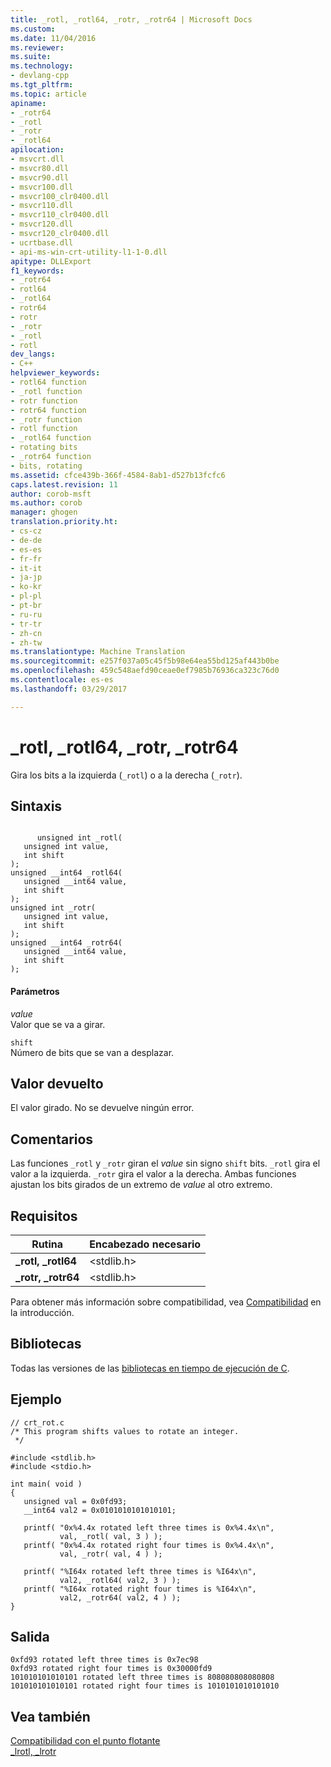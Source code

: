 ```yaml
---
title: _rotl, _rotl64, _rotr, _rotr64 | Microsoft Docs
ms.custom: 
ms.date: 11/04/2016
ms.reviewer: 
ms.suite: 
ms.technology:
- devlang-cpp
ms.tgt_pltfrm: 
ms.topic: article
apiname:
- _rotr64
- _rotl
- _rotr
- _rotl64
apilocation:
- msvcrt.dll
- msvcr80.dll
- msvcr90.dll
- msvcr100.dll
- msvcr100_clr0400.dll
- msvcr110.dll
- msvcr110_clr0400.dll
- msvcr120.dll
- msvcr120_clr0400.dll
- ucrtbase.dll
- api-ms-win-crt-utility-l1-1-0.dll
apitype: DLLExport
f1_keywords:
- _rotr64
- rotl64
- _rotl64
- rotr64
- rotr
- _rotr
- _rotl
- rotl
dev_langs:
- C++
helpviewer_keywords:
- rotl64 function
- _rotl function
- rotr function
- rotr64 function
- _rotr function
- rotl function
- _rotl64 function
- rotating bits
- _rotr64 function
- bits, rotating
ms.assetid: cfce439b-366f-4584-8ab1-d527b13fcfc6
caps.latest.revision: 11
author: corob-msft
ms.author: corob
manager: ghogen
translation.priority.ht:
- cs-cz
- de-de
- es-es
- fr-fr
- it-it
- ja-jp
- ko-kr
- pl-pl
- pt-br
- ru-ru
- tr-tr
- zh-cn
- zh-tw
ms.translationtype: Machine Translation
ms.sourcegitcommit: e257f037a05c45f5b98e64ea55bd125af443b0be
ms.openlocfilehash: 459c548aefd90ceae0ef7985b76936ca323c76d0
ms.contentlocale: es-es
ms.lasthandoff: 03/29/2017

---
```

# <a name="rotl-rotl64-rotr-rotr64"></a>_rotl, _rotl64, _rotr, _rotr64
Gira los bits a la izquierda (`_rotl`) o a la derecha (`_rotr`).  
  
## <a name="syntax"></a>Sintaxis  
  
```  
  
      unsigned int _rotl(  
   unsigned int value,  
   int shift   
);  
unsigned __int64 _rotl64(  
   unsigned __int64 value,   
   int shift  
);  
unsigned int _rotr(  
   unsigned int value,  
   int shift   
);  
unsigned __int64 _rotr64(  
   unsigned __int64 value,  
   int shift  
);  
```  
  
#### <a name="parameters"></a>Parámetros  
 *value*  
 Valor que se va a girar.  
  
 `shift`  
 Número de bits que se van a desplazar.  
  
## <a name="return-value"></a>Valor devuelto  
 El valor girado. No se devuelve ningún error.  
  
## <a name="remarks"></a>Comentarios  
 Las funciones `_rotl` y `_rotr` giran el *value* sin signo `shift` bits. `_rotl` gira el valor a la izquierda. `_rotr` gira el valor a la derecha. Ambas funciones ajustan los bits girados de un extremo de *value* al otro extremo.  
  
## <a name="requirements"></a>Requisitos  
  
|Rutina|Encabezado necesario|  
|-------------|---------------------|  
|**_rotl, _rotl64**|\<stdlib.h>|  
|**_rotr, _rotr64**|\<stdlib.h>|  
  
 Para obtener más información sobre compatibilidad, vea [Compatibilidad](../../c-runtime-library/compatibility.md) en la introducción.  
  
## <a name="libraries"></a>Bibliotecas  
 Todas las versiones de las [bibliotecas en tiempo de ejecución de C](../../c-runtime-library/crt-library-features.md).  
  
## <a name="example"></a>Ejemplo  
  
```  
// crt_rot.c  
/* This program shifts values to rotate an integer.  
 */  
  
#include <stdlib.h>  
#include <stdio.h>  
  
int main( void )  
{  
   unsigned val = 0x0fd93;  
   __int64 val2 = 0x0101010101010101;  
  
   printf( "0x%4.4x rotated left three times is 0x%4.4x\n",   
           val, _rotl( val, 3 ) );  
   printf( "0x%4.4x rotated right four times is 0x%4.4x\n",   
           val, _rotr( val, 4 ) );  
  
   printf( "%I64x rotated left three times is %I64x\n",  
           val2, _rotl64( val2, 3 ) );  
   printf( "%I64x rotated right four times is %I64x\n",   
           val2, _rotr64( val2, 4 ) );  
}  
```  
  
## <a name="output"></a>Salida  
  
```  
0xfd93 rotated left three times is 0x7ec98  
0xfd93 rotated right four times is 0x30000fd9  
101010101010101 rotated left three times is 808080808080808  
101010101010101 rotated right four times is 1010101010101010  
```  
  
## <a name="see-also"></a>Vea también  
 [Compatibilidad con el punto flotante](../../c-runtime-library/floating-point-support.md)   
 [_lrotl, _lrotr](../../c-runtime-library/reference/lrotl-lrotr.md)
